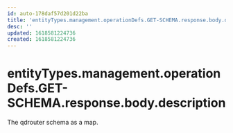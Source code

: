```yaml
---
id: auto-178daf57d201d22ba
title: 'entityTypes.management.operationDefs.GET-SCHEMA.response.body.description'
desc: ''
updated: 1618581224736
created: 1618581224736
---
```

# entityTypes.management.operationDefs.GET-SCHEMA.response.body.description

The qdrouter schema as a map.
